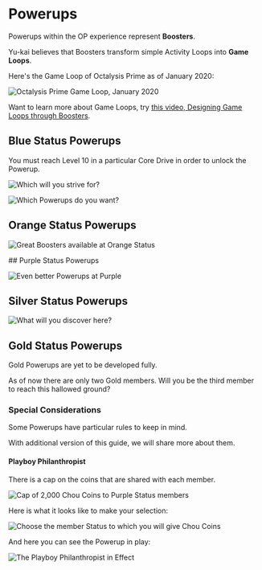 # Powerups

Powerups within the OP experience represent **Boosters**. 

Yu-kai believes that Boosters transform simple Activity Loops into **Game Loops**.

Here's the Game Loop of Octalysis Prime as of January 2020:

![Octalysis Prime Game Loop, January 2020](/resources/gameloop2020.png)

Want to learn more about Game Loops, try [this video, Designing Game Loops through Boosters](https://island.octalysisprime.com/#!/gameful-design/lessons/Gameful%20Design%20Fundamentals/278928240).

## Blue Status Powerups

You must reach Level 10 in a particular Core Drive in order to unlock the Powerup.

![Which will you strive for?](/resources/bluestatus.png)

![Which Powerups do you want?](/resources/yukaithinks150.png)

## Orange Status Powerups

![Great Boosters available at Orange Status](/resources/orangestatus.png)

## Purple Status Powerups

![Even better Powerups at Purple](/resources/purplestatus.png)

## Silver Status Powerups

![What will you discover here?](/resources/silverstatus.png)

## Gold Status Powerups

Gold Powerups are yet to be developed fully. 

As of now there are only two Gold members. Will you be the third member to reach this hallowed ground?

### Special Considerations

Some Powerups have particular rules to keep in mind. 

With additional version of this guide, we will share more about them. 

#### Playboy Philanthropist

There is a cap on the coins that are shared with each member. 

![Cap of 2,000 Chou Coins to Purple Status members](/resources/playboycap.png)

Here is what it looks like to make your selection: 

![Choose the member Status to which you will give Chou Coins](/resources/pb1.png)

And here you can see the Powerup in play: 

![The Playboy Philanthropist in Effect](/resources/playboyblue.png)
